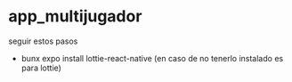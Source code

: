 # app_multijugador
seguir estos pasos
- bunx expo install lottie-react-native (en caso de no tenerlo instalado es para lottie)
